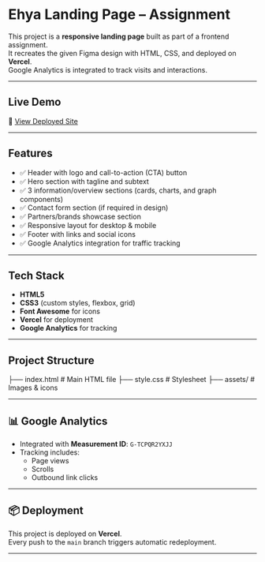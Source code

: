 # Ehya Landing Page – Assignment

This project is a **responsive landing page** built as part of a frontend assignment.  
It recreates the given Figma design with HTML, CSS, and deployed on **Vercel**.  
Google Analytics is integrated to track visits and interactions.

---

## Live Demo
🔗 [View Deployed Site](https://karbon-assignment-psi.vercel.app/)

---

## Features
- ✅ Header with logo and call-to-action (CTA) button  
- ✅ Hero section with tagline and subtext  
- ✅ 3 information/overview sections (cards, charts, and graph components)  
- ✅ Contact form section (if required in design)  
- ✅ Partners/brands showcase section  
- ✅ Responsive layout for desktop & mobile  
- ✅ Footer with links and social icons  
- ✅ Google Analytics integration for traffic tracking  

---

##  Tech Stack
- **HTML5**  
- **CSS3** (custom styles, flexbox, grid)  
- **Font Awesome** for icons  
- **Vercel** for deployment  
- **Google Analytics** for tracking  

---


## Project Structure

├── index.html # Main HTML file
├── style.css # Stylesheet
├── assets/ # Images & icons


---

## 📊 Google Analytics
- Integrated with **Measurement ID**: `G-TCPQR2YXJJ`  
- Tracking includes:
  - Page views  
  - Scrolls  
  - Outbound link clicks  

---

## 📦 Deployment
This project is deployed on **Vercel**.  
Every push to the `main` branch triggers automatic redeployment.  

---




